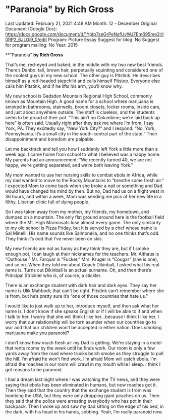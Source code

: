 # "Paranoia" by Rich Gross

Last Updated: February 21, 2021 4:48 AM
Month: 12 - December
Original Document (Google Doc): https://docs.google.com/document/d/1YpIp7seGrPeNsfUvWJ7Em695me3irI0RP2_6JLOi9_0/edit
Program: Picture Essay
Suggest for blog: No
Suggest for program mailing: No
Year: 2015

**"Paranoia" **by Rich Gross**

That’s me, red-eyed and baked, in the middle with my two new best friends. There’s Danbo: tall, brown hair, perpetually squinting and considered one of the coolest guys in my new school. The other guy is Pitstink. He describes himself as a red-headed stepchild and calls himself Pitstop. Everyone else calls him Pitstink, and if he lifts his arm, you’ll know why.

My new school is Gadsden Mountain Regional High School, commonly known as Mountain High. A good name for a school where marijuana is smoked in bathrooms, stairwells, broom closets, locker rooms, inside cars, and just about anywhere outside. The staff is clueless, and the students seem to be proud of their pot. “This ain’t no Columbine; we’re laid back up here” is often said. Usually right after they ask me where I’m from, I say York, PA. They excitedly say, “New York City?” and I respond: “No, York, Pennsylvania. It’s a small city in the south-central part of the state.” Their disappointment and boredom are palpable.

Let me backtrack and tell you how I suddenly left York a little more than a week ago. I came home from school to what I believed was a happy home. My parents had an announcement: “We recently turned 40, we are not happy, we’re getting separated, and we’re both leaving York.”

My mom wanted to use her nursing skills to combat ebola in Africa, while my dad wanted to move to the Rocky Mountains to “breathe some fresh air.” I expected Mom to come back when she broke a nail or something and Dad would have changed his mind by then. But no, Dad had us on a flight west in 36 hours, and within a week, Mom was sending me pics of her new life in a filthy, Liberian clinic full of dying people.

So I was taken away from my mother, my friends, my hometown, and dumped on a mountain. The only flat ground around here is the football field where the Mt. High Marmosats lose almost every game. The only similarity to my old school is Pizza Friday, but it is served by a chef whose name is Sal Minelli. His name sounds like Salmonella, and no one thinks that’s odd. They think it’s odd that I’ve never been on skis.

My new friends are not as funny as they think they are, but if I smoke enough pot, I can laugh at their nicknames for the teachers. Mr. Althaus is “Outhouse,” Mr. Farquar is “Fucker,” Mrs. Kruger is “Cougar” (she is one), and so on. When they told me about Coach Dikinball, I asked what his real name is. Turns out Dikinball is an actual surname. Oh, and then there’s Principal Strickler who is, of course, a stickler.

There is an exchange student with dark hair and dark eyes. They say her name is Ulik Mahbodi; that can’t be right. Pitstink can’t remember where she is from, but he’s pretty sure it’s “one of those countries that hate us.”

I would like to just walk up to her, introduce myself, and then ask what her name is. I don’t know if she speaks English or if I will be able to if and when I talk to her. I worry that she will think I like her...because I think I like her. I worry that our relationship will be torn asunder when our countries go to war and that our children won’t be accepted in either nation. Does smoking marijuana make you paranoid?

I don’t know how much fresh air my Dad is getting. We’re staying in a motel that rents rooms by the week until he finds work. Our room is only a few yards away from the road where trucks belch smoke as they struggle to pull the hill. I’m afraid he won’t find work. I’m afraid Mom will catch ebola. I’m afraid the roaches in our room will crawl in my mouth while I sleep. I think I got reasons to be paranoid.

I had a dream last night where I was watching the TV news, and they were saying that ebola has been eliminated in humans, but now roaches got it. Then they said that the country that the exchange student is from was bombing the USA, but they were only dropping giant peaches on us. Then they said that the police were arresting everybody who has pot in their backpack. Then I woke up and saw my dad sitting on the edge of his bed, in the dark, with his head in his hands, sobbing. Yeah, I’m really paranoid now.